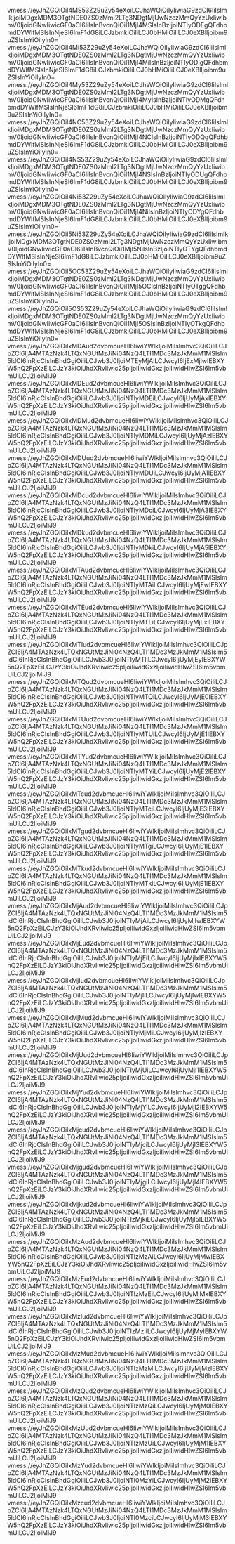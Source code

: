 vmess://eyJhZGQiOiI4MS53Z29uZy54eXoiLCJhaWQiOiIyIiwiaG9zdCI6IiIsImlkIjoiMDgxMDM3OTgtNDE0ZS0zMmI2LTg3NDgtMjUwNzczMmQyYzUxIiwibmV0IjoidGNwIiwicGF0aCI6IiIsInBvcnQiOiI1MjI4MSIsInBzIjoiNTIyODEgQFdhbmdDYWlfMSIsInNjeSI6ImF1dG8iLCJzbmkiOiIiLCJ0bHMiOiIiLCJ0eXBlIjoibm9uZSIsInYiOiIyIn0=
vmess://eyJhZGQiOiI4Mi53Z29uZy54eXoiLCJhaWQiOiIyIiwiaG9zdCI6IiIsImlkIjoiMDgxMDM3OTgtNDE0ZS0zMmI2LTg3NDgtMjUwNzczMmQyYzUxIiwibmV0IjoidGNwIiwicGF0aCI6IiIsInBvcnQiOiI1MjI4MiIsInBzIjoiNTIyODIgQFdhbmdDYWlfMSIsInNjeSI6ImF1dG8iLCJzbmkiOiIiLCJ0bHMiOiIiLCJ0eXBlIjoibm9uZSIsInYiOiIyIn0=
vmess://eyJhZGQiOiI4My53Z29uZy54eXoiLCJhaWQiOiIyIiwiaG9zdCI6IiIsImlkIjoiMDgxMDM3OTgtNDE0ZS0zMmI2LTg3NDgtMjUwNzczMmQyYzUxIiwibmV0IjoidGNwIiwicGF0aCI6IiIsInBvcnQiOiI1MjI4MyIsInBzIjoiNTIyODMgQFdhbmdDYWlfMSIsInNjeSI6ImF1dG8iLCJzbmkiOiIiLCJ0bHMiOiIiLCJ0eXBlIjoibm9uZSIsInYiOiIyIn0=
vmess://eyJhZGQiOiI4NC53Z29uZy54eXoiLCJhaWQiOiIyIiwiaG9zdCI6IiIsImlkIjoiMDgxMDM3OTgtNDE0ZS0zMmI2LTg3NDgtMjUwNzczMmQyYzUxIiwibmV0IjoidGNwIiwicGF0aCI6IiIsInBvcnQiOiI1MjI4NCIsInBzIjoiNTIyODQgQFdhbmdDYWlfMSIsInNjeSI6ImF1dG8iLCJzbmkiOiIiLCJ0bHMiOiIiLCJ0eXBlIjoibm9uZSIsInYiOiIyIn0=
vmess://eyJhZGQiOiI4NS53Z29uZy54eXoiLCJhaWQiOiIyIiwiaG9zdCI6IiIsImlkIjoiMDgxMDM3OTgtNDE0ZS0zMmI2LTg3NDgtMjUwNzczMmQyYzUxIiwibmV0IjoidGNwIiwicGF0aCI6IiIsInBvcnQiOiI1MjI4NSIsInBzIjoiNTIyODUgQFdhbmdDYWlfMSIsInNjeSI6ImF1dG8iLCJzbmkiOiIiLCJ0bHMiOiIiLCJ0eXBlIjoibm9uZSIsInYiOiIyIn0=
vmess://eyJhZGQiOiI4Ni53Z29uZy54eXoiLCJhaWQiOiIyIiwiaG9zdCI6IiIsImlkIjoiMDgxMDM3OTgtNDE0ZS0zMmI2LTg3NDgtMjUwNzczMmQyYzUxIiwibmV0IjoidGNwIiwicGF0aCI6IiIsInBvcnQiOiI1MjI4NiIsInBzIjoiNTIyODYgQFdhbmdDYWlfMSIsInNjeSI6ImF1dG8iLCJzbmkiOiIiLCJ0bHMiOiIiLCJ0eXBlIjoibm9uZSIsInYiOiIyIn0=
vmess://eyJhZGQiOiI5Ni53Z29uZy54eXoiLCJhaWQiOiIyIiwiaG9zdCI6IiIsImlkIjoiMDgxMDM3OTgtNDE0ZS0zMmI2LTg3NDgtMjUwNzczMmQyYzUxIiwibmV0IjoidGNwIiwicGF0aCI6IiIsInBvcnQiOiI1MjI5NiIsInBzIjoiNTIyOTYgQFdhbmdDYWlfMSIsInNjeSI6ImF1dG8iLCJzbmkiOiIiLCJ0bHMiOiIiLCJ0eXBlIjoibm9uZSIsInYiOiIyIn0=
vmess://eyJhZGQiOiI5OC53Z29uZy54eXoiLCJhaWQiOiIyIiwiaG9zdCI6IiIsImlkIjoiMDgxMDM3OTgtNDE0ZS0zMmI2LTg3NDgtMjUwNzczMmQyYzUxIiwibmV0IjoidGNwIiwicGF0aCI6IiIsInBvcnQiOiI1MjI5OCIsInBzIjoiNTIyOTggQFdhbmdDYWlfMSIsInNjeSI6ImF1dG8iLCJzbmkiOiIiLCJ0bHMiOiIiLCJ0eXBlIjoibm9uZSIsInYiOiIyIn0=
vmess://eyJhZGQiOiI5OS53Z29uZy54eXoiLCJhaWQiOiIyIiwiaG9zdCI6IiIsImlkIjoiMDgxMDM3OTgtNDE0ZS0zMmI2LTg3NDgtMjUwNzczMmQyYzUxIiwibmV0IjoidGNwIiwicGF0aCI6IiIsInBvcnQiOiI1MjI5OSIsInBzIjoiNTIyOTkgQFdhbmdDYWlfMSIsInNjeSI6ImF1dG8iLCJzbmkiOiIiLCJ0bHMiOiIiLCJ0eXBlIjoibm9uZSIsInYiOiIyIn0=
vmess://eyJhZGQiOiIxMDAud2dvbmcueHl6IiwiYWlkIjoiMiIsImhvc3QiOiIiLCJpZCI6IjA4MTAzNzk4LTQxNGUtMzJiNi04NzQ4LTI1MDc3MzJkMmM1MSIsIm5ldCI6InRjcCIsInBhdGgiOiIiLCJwb3J0IjoiMTEyMjAiLCJwcyI6IjExMjIwIEBXYW5nQ2FpXzEiLCJzY3kiOiJhdXRvIiwic25pIjoiIiwidGxzIjoiIiwidHlwZSI6Im5vbmUiLCJ2IjoiMiJ9
vmess://eyJhZGQiOiIxMDEud2dvbmcueHl6IiwiYWlkIjoiMiIsImhvc3QiOiIiLCJpZCI6IjA4MTAzNzk4LTQxNGUtMzJiNi04NzQ4LTI1MDc3MzJkMmM1MSIsIm5ldCI6InRjcCIsInBhdGgiOiIiLCJwb3J0IjoiNTIyMDEiLCJwcyI6IjUyMjAxIEBXYW5nQ2FpXzEiLCJzY3kiOiJhdXRvIiwic25pIjoiIiwidGxzIjoiIiwidHlwZSI6Im5vbmUiLCJ2IjoiMiJ9
vmess://eyJhZGQiOiIxMDMud2dvbmcueHl6IiwiYWlkIjoiMiIsImhvc3QiOiIiLCJpZCI6IjA4MTAzNzk4LTQxNGUtMzJiNi04NzQ4LTI1MDc3MzJkMmM1MSIsIm5ldCI6InRjcCIsInBhdGgiOiIiLCJwb3J0IjoiNTIyMDMiLCJwcyI6IjUyMjAzIEBXYW5nQ2FpXzEiLCJzY3kiOiJhdXRvIiwic25pIjoiIiwidGxzIjoiIiwidHlwZSI6Im5vbmUiLCJ2IjoiMiJ9
vmess://eyJhZGQiOiIxMDUud2dvbmcueHl6IiwiYWlkIjoiMiIsImhvc3QiOiIiLCJpZCI6IjA4MTAzNzk4LTQxNGUtMzJiNi04NzQ4LTI1MDc3MzJkMmM1MSIsIm5ldCI6InRjcCIsInBhdGgiOiIiLCJwb3J0IjoiNTIyMDUiLCJwcyI6IjUyMjA1IEBXYW5nQ2FpXzEiLCJzY3kiOiJhdXRvIiwic25pIjoiIiwidGxzIjoiIiwidHlwZSI6Im5vbmUiLCJ2IjoiMiJ9
vmess://eyJhZGQiOiIxMDcud2dvbmcueHl6IiwiYWlkIjoiMiIsImhvc3QiOiIiLCJpZCI6IjA4MTAzNzk4LTQxNGUtMzJiNi04NzQ4LTI1MDc3MzJkMmM1MSIsIm5ldCI6InRjcCIsInBhdGgiOiIiLCJwb3J0IjoiNTIyMDciLCJwcyI6IjUyMjA3IEBXYW5nQ2FpXzEiLCJzY3kiOiJhdXRvIiwic25pIjoiIiwidGxzIjoiIiwidHlwZSI6Im5vbmUiLCJ2IjoiMiJ9
vmess://eyJhZGQiOiIxMDkud2dvbmcueHl6IiwiYWlkIjoiMiIsImhvc3QiOiIiLCJpZCI6IjA4MTAzNzk4LTQxNGUtMzJiNi04NzQ4LTI1MDc3MzJkMmM1MSIsIm5ldCI6InRjcCIsInBhdGgiOiIiLCJwb3J0IjoiNTIyMDkiLCJwcyI6IjUyMjA5IEBXYW5nQ2FpXzEiLCJzY3kiOiJhdXRvIiwic25pIjoiIiwidGxzIjoiIiwidHlwZSI6Im5vbmUiLCJ2IjoiMiJ9
vmess://eyJhZGQiOiIxMTAud2dvbmcueHl6IiwiYWlkIjoiMiIsImhvc3QiOiIiLCJpZCI6IjA4MTAzNzk4LTQxNGUtMzJiNi04NzQ4LTI1MDc3MzJkMmM1MSIsIm5ldCI6InRjcCIsInBhdGgiOiIiLCJwb3J0IjoiNTIyMTAiLCJwcyI6IjUyMjEwIEBXYW5nQ2FpXzEiLCJzY3kiOiJhdXRvIiwic25pIjoiIiwidGxzIjoiIiwidHlwZSI6Im5vbmUiLCJ2IjoiMiJ9
vmess://eyJhZGQiOiIxMTEud2dvbmcueHl6IiwiYWlkIjoiMiIsImhvc3QiOiIiLCJpZCI6IjA4MTAzNzk4LTQxNGUtMzJiNi04NzQ4LTI1MDc3MzJkMmM1MSIsIm5ldCI6InRjcCIsInBhdGgiOiIiLCJwb3J0IjoiNTIyMTEiLCJwcyI6IjUyMjExIEBXYW5nQ2FpXzEiLCJzY3kiOiJhdXRvIiwic25pIjoiIiwidGxzIjoiIiwidHlwZSI6Im5vbmUiLCJ2IjoiMiJ9
vmess://eyJhZGQiOiIxMTIud2dvbmcueHl6IiwiYWlkIjoiMiIsImhvc3QiOiIiLCJpZCI6IjA4MTAzNzk4LTQxNGUtMzJiNi04NzQ4LTI1MDc3MzJkMmM1MSIsIm5ldCI6InRjcCIsInBhdGgiOiIiLCJwb3J0IjoiNTIyMTIiLCJwcyI6IjUyMjEyIEBXYW5nQ2FpXzEiLCJzY3kiOiJhdXRvIiwic25pIjoiIiwidGxzIjoiIiwidHlwZSI6Im5vbmUiLCJ2IjoiMiJ9
vmess://eyJhZGQiOiIxMTQud2dvbmcueHl6IiwiYWlkIjoiMiIsImhvc3QiOiIiLCJpZCI6IjA4MTAzNzk4LTQxNGUtMzJiNi04NzQ4LTI1MDc3MzJkMmM1MSIsIm5ldCI6InRjcCIsInBhdGgiOiIiLCJwb3J0IjoiNTIyMTQiLCJwcyI6IjUyMjE0IEBXYW5nQ2FpXzEiLCJzY3kiOiJhdXRvIiwic25pIjoiIiwidGxzIjoiIiwidHlwZSI6Im5vbmUiLCJ2IjoiMiJ9
vmess://eyJhZGQiOiIxMTUud2dvbmcueHl6IiwiYWlkIjoiMiIsImhvc3QiOiIiLCJpZCI6IjA4MTAzNzk4LTQxNGUtMzJiNi04NzQ4LTI1MDc3MzJkMmM1MSIsIm5ldCI6InRjcCIsInBhdGgiOiIiLCJwb3J0IjoiNTIyMTUiLCJwcyI6IjUyMjE1IEBXYW5nQ2FpXzEiLCJzY3kiOiJhdXRvIiwic25pIjoiIiwidGxzIjoiIiwidHlwZSI6Im5vbmUiLCJ2IjoiMiJ9
vmess://eyJhZGQiOiIxMTYud2dvbmcueHl6IiwiYWlkIjoiMiIsImhvc3QiOiIiLCJpZCI6IjA4MTAzNzk4LTQxNGUtMzJiNi04NzQ4LTI1MDc3MzJkMmM1MSIsIm5ldCI6InRjcCIsInBhdGgiOiIiLCJwb3J0IjoiNTIyMTYiLCJwcyI6IjUyMjE2IEBXYW5nQ2FpXzEiLCJzY3kiOiJhdXRvIiwic25pIjoiIiwidGxzIjoiIiwidHlwZSI6Im5vbmUiLCJ2IjoiMiJ9
vmess://eyJhZGQiOiIxMTcud2dvbmcueHl6IiwiYWlkIjoiMiIsImhvc3QiOiIiLCJpZCI6IjA4MTAzNzk4LTQxNGUtMzJiNi04NzQ4LTI1MDc3MzJkMmM1MSIsIm5ldCI6InRjcCIsInBhdGgiOiIiLCJwb3J0IjoiNTIyMTciLCJwcyI6IjUyMjE3IEBXYW5nQ2FpXzEiLCJzY3kiOiJhdXRvIiwic25pIjoiIiwidGxzIjoiIiwidHlwZSI6Im5vbmUiLCJ2IjoiMiJ9
vmess://eyJhZGQiOiIxMTgud2dvbmcueHl6IiwiYWlkIjoiMiIsImhvc3QiOiIiLCJpZCI6IjA4MTAzNzk4LTQxNGUtMzJiNi04NzQ4LTI1MDc3MzJkMmM1MSIsIm5ldCI6InRjcCIsInBhdGgiOiIiLCJwb3J0IjoiNTIyMTgiLCJwcyI6IjUyMjE1IEBXYW5nQ2FpXzEiLCJzY3kiOiJhdXRvIiwic25pIjoiIiwidGxzIjoiIiwidHlwZSI6Im5vbmUiLCJ2IjoiMiJ9
vmess://eyJhZGQiOiIxMTkud2dvbmcueHl6IiwiYWlkIjoiMiIsImhvc3QiOiIiLCJpZCI6IjA4MTAzNzk4LTQxNGUtMzJiNi04NzQ4LTI1MDc3MzJkMmM1MSIsIm5ldCI6InRjcCIsInBhdGgiOiIiLCJwb3J0IjoiNTIyMTkiLCJwcyI6IjUyMjE1IEBXYW5nQ2FpXzEiLCJzY3kiOiJhdXRvIiwic25pIjoiIiwidGxzIjoiIiwidHlwZSI6Im5vbmUiLCJ2IjoiMiJ9
vmess://eyJhZGQiOiIxMjAud2dvbmcueHl6IiwiYWlkIjoiMiIsImhvc3QiOiIiLCJpZCI6IjA4MTAzNzk4LTQxNGUtMzJiNi04NzQ4LTI1MDc3MzJkMmM1MSIsIm5ldCI6InRjcCIsInBhdGgiOiIiLCJwb3J0IjoiNTIyMjAiLCJwcyI6IjUyMjIwIEBXYW5nQ2FpXzEiLCJzY3kiOiJhdXRvIiwic25pIjoiIiwidGxzIjoiIiwidHlwZSI6Im5vbmUiLCJ2IjoiMiJ9
vmess://eyJhZGQiOiIxMjEud2dvbmcueHl6IiwiYWlkIjoiMiIsImhvc3QiOiIiLCJpZCI6IjA4MTAzNzk4LTQxNGUtMzJiNi04NzQ4LTI1MDc3MzJkMmM1MSIsIm5ldCI6InRjcCIsInBhdGgiOiIiLCJwb3J0IjoiNTIyMjEiLCJwcyI6IjUyMjIxIEBXYW5nQ2FpXzEiLCJzY3kiOiJhdXRvIiwic25pIjoiIiwidGxzIjoiIiwidHlwZSI6Im5vbmUiLCJ2IjoiMiJ9
vmess://eyJhZGQiOiIxMjIud2dvbmcueHl6IiwiYWlkIjoiMiIsImhvc3QiOiIiLCJpZCI6IjA4MTAzNzk4LTQxNGUtMzJiNi04NzQ4LTI1MDc3MzJkMmM1MSIsIm5ldCI6InRjcCIsInBhdGgiOiIiLCJwb3J0IjoiNTIyMjIiLCJwcyI6IjUyMjIwIEBXYW5nQ2FpXzEiLCJzY3kiOiJhdXRvIiwic25pIjoiIiwidGxzIjoiIiwidHlwZSI6Im5vbmUiLCJ2IjoiMiJ9
vmess://eyJhZGQiOiIxMjMud2dvbmcueHl6IiwiYWlkIjoiMiIsImhvc3QiOiIiLCJpZCI6IjA4MTAzNzk4LTQxNGUtMzJiNi04NzQ4LTI1MDc3MzJkMmM1MSIsIm5ldCI6InRjcCIsInBhdGgiOiIiLCJwb3J0IjoiNTIyMjMiLCJwcyI6IjUyMjIzIEBXYW5nQ2FpXzEiLCJzY3kiOiJhdXRvIiwic25pIjoiIiwidGxzIjoiIiwidHlwZSI6Im5vbmUiLCJ2IjoiMiJ9
vmess://eyJhZGQiOiIxMjUud2dvbmcueHl6IiwiYWlkIjoiMiIsImhvc3QiOiIiLCJpZCI6IjA4MTAzNzk4LTQxNGUtMzJiNi04NzQ4LTI1MDc3MzJkMmM1MSIsIm5ldCI6InRjcCIsInBhdGgiOiIiLCJwb3J0IjoiNTIyMjUiLCJwcyI6IjUyMjI1IEBXYW5nQ2FpXzEiLCJzY3kiOiJhdXRvIiwic25pIjoiIiwidGxzIjoiIiwidHlwZSI6Im5vbmUiLCJ2IjoiMiJ9
vmess://eyJhZGQiOiIxMjYud2dvbmcueHl6IiwiYWlkIjoiMiIsImhvc3QiOiIiLCJpZCI6IjA4MTAzNzk4LTQxNGUtMzJiNi04NzQ4LTI1MDc3MzJkMmM1MSIsIm5ldCI6InRjcCIsInBhdGgiOiIiLCJwb3J0IjoiNTIyMjYiLCJwcyI6IjUyMjI2IEBXYW5nQ2FpXzEiLCJzY3kiOiJhdXRvIiwic25pIjoiIiwidGxzIjoiIiwidHlwZSI6Im5vbmUiLCJ2IjoiMiJ9
vmess://eyJhZGQiOiIxMjcud2dvbmcueHl6IiwiYWlkIjoiMiIsImhvc3QiOiIiLCJpZCI6IjA4MTAzNzk4LTQxNGUtMzJiNi04NzQ4LTI1MDc3MzJkMmM1MSIsIm5ldCI6InRjcCIsInBhdGgiOiIiLCJwb3J0IjoiNTIyMjciLCJwcyI6IjUyMjI3IEBXYW5nQ2FpXzEiLCJzY3kiOiJhdXRvIiwic25pIjoiIiwidGxzIjoiIiwidHlwZSI6Im5vbmUiLCJ2IjoiMiJ9
vmess://eyJhZGQiOiIxMjgud2dvbmcueHl6IiwiYWlkIjoiMiIsImhvc3QiOiIiLCJpZCI6IjA4MTAzNzk4LTQxNGUtMzJiNi04NzQ4LTI1MDc3MzJkMmM1MSIsIm5ldCI6InRjcCIsInBhdGgiOiIiLCJwb3J0IjoiNTIyMjgiLCJwcyI6IjUyMjI4IEBXYW5nQ2FpXzEiLCJzY3kiOiJhdXRvIiwic25pIjoiIiwidGxzIjoiIiwidHlwZSI6Im5vbmUiLCJ2IjoiMiJ9
vmess://eyJhZGQiOiIxMjkud2dvbmcueHl6IiwiYWlkIjoiMiIsImhvc3QiOiIiLCJpZCI6IjA4MTAzNzk4LTQxNGUtMzJiNi04NzQ4LTI1MDc3MzJkMmM1MSIsIm5ldCI6InRjcCIsInBhdGgiOiIiLCJwb3J0IjoiNTIzMjkiLCJwcyI6IjUyMjI5IEBXYW5nQ2FpXzEiLCJzY3kiOiJhdXRvIiwic25pIjoiIiwidGxzIjoiIiwidHlwZSI6Im5vbmUiLCJ2IjoiMiJ9
vmess://eyJhZGQiOiIxMzAud2dvbmcueHl6IiwiYWlkIjoiMiIsImhvc3QiOiIiLCJpZCI6IjA4MTAzNzk4LTQxNGUtMzJiNi04NzQ4LTI1MDc3MzJkMmM1MSIsIm5ldCI6InRjcCIsInBhdGgiOiIiLCJwb3J0IjoiNTIzMzAiLCJwcyI6IjUyMjMwIEBXYW5nQ2FpXzEiLCJzY3kiOiJhdXRvIiwic25pIjoiIiwidGxzIjoiIiwidHlwZSI6Im5vbmUiLCJ2IjoiMiJ9
vmess://eyJhZGQiOiIxMzEud2dvbmcueHl6IiwiYWlkIjoiMiIsImhvc3QiOiIiLCJpZCI6IjA4MTAzNzk4LTQxNGUtMzJiNi04NzQ4LTI1MDc3MzJkMmM1MSIsIm5ldCI6InRjcCIsInBhdGgiOiIiLCJwb3J0IjoiNTIzMzEiLCJwcyI6IjUyMjMxIEBXYW5nQ2FpXzEiLCJzY3kiOiJhdXRvIiwic25pIjoiIiwidGxzIjoiIiwidHlwZSI6Im5vbmUiLCJ2IjoiMiJ9
vmess://eyJhZGQiOiIxMzIud2dvbmcueHl6IiwiYWlkIjoiMiIsImhvc3QiOiIiLCJpZCI6IjA4MTAzNzk4LTQxNGUtMzJiNi04NzQ4LTI1MDc3MzJkMmM1MSIsIm5ldCI6InRjcCIsInBhdGgiOiIiLCJwb3J0IjoiNTIzMzIiLCJwcyI6IjUyMjMyIEBXYW5nQ2FpXzEiLCJzY3kiOiJhdXRvIiwic25pIjoiIiwidGxzIjoiIiwidHlwZSI6Im5vbmUiLCJ2IjoiMiJ9
vmess://eyJhZGQiOiIxMzMud2dvbmcueHl6IiwiYWlkIjoiMiIsImhvc3QiOiIiLCJpZCI6IjA4MTAzNzk4LTQxNGUtMzJiNi04NzQ4LTI1MDc3MzJkMmM1MSIsIm5ldCI6InRjcCIsInBhdGgiOiIiLCJwb3J0IjoiNTIzMzMiLCJwcyI6IjUyMjMzIEBXYW5nQ2FpXzEiLCJzY3kiOiJhdXRvIiwic25pIjoiIiwidGxzIjoiIiwidHlwZSI6Im5vbmUiLCJ2IjoiMiJ9
vmess://eyJhZGQiOiIxMzQud2dvbmcueHl6IiwiYWlkIjoiMiIsImhvc3QiOiIiLCJpZCI6IjA4MTAzNzk4LTQxNGUtMzJiNi04NzQ4LTI1MDc3MzJkMmM1MSIsIm5ldCI6InRjcCIsInBhdGgiOiIiLCJwb3J0IjoiNTIzMzQiLCJwcyI6IjUyMjM0IEBXYW5nQ2FpXzEiLCJzY3kiOiJhdXRvIiwic25pIjoiIiwidGxzIjoiIiwidHlwZSI6Im5vbmUiLCJ2IjoiMiJ9
vmess://eyJhZGQiOiIxMzUud2dvbmcueHl6IiwiYWlkIjoiMiIsImhvc3QiOiIiLCJpZCI6IjA4MTAzNzk4LTQxNGUtMzJiNi04NzQ4LTI1MDc3MzJkMmM1MSIsIm5ldCI6InRjcCIsInBhdGgiOiIiLCJwb3J0IjoiNTIzMzUiLCJwcyI6IjUyMjM1IEBXYW5nQ2FpXzEiLCJzY3kiOiJhdXRvIiwic25pIjoiIiwidGxzIjoiIiwidHlwZSI6Im5vbmUiLCJ2IjoiMiJ9
vmess://eyJhZGQiOiIxMzYud2dvbmcueHl6IiwiYWlkIjoiMiIsImhvc3QiOiIiLCJpZCI6IjA4MTAzNzk4LTQxNGUtMzJiNi04NzQ4LTI1MDc3MzJkMmM1MSIsIm5ldCI6InRjcCIsInBhdGgiOiIiLCJwb3J0IjoiNTI0MzYiLCJwcyI6IjUyMjM2IEBXYW5nQ2FpXzEiLCJzY3kiOiJhdXRvIiwic25pIjoiIiwidGxzIjoiIiwidHlwZSI6Im5vbmUiLCJ2IjoiMiJ9
vmess://eyJhZGQiOiIxMzcud2dvbmcueHl6IiwiYWlkIjoiMiIsImhvc3QiOiIiLCJpZCI6IjA4MTAzNzk4LTQxNGUtMzJiNi04NzQ4LTI1MDc3MzJkMmM1MSIsIm5ldCI6InRjcCIsInBhdGgiOiIiLCJwb3J0IjoiNTI0MzciLCJwcyI6IjUyMjM3IEBXYW5nQ2FpXzEiLCJzY3kiOiJhdXRvIiwic25pIjoiIiwidGxzIjoiIiwidHlwZSI6Im5vbmUiLCJ2IjoiMiJ9
